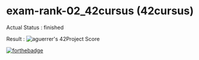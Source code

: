# exam-rank-02_42cursus  (42cursus)

Actual Status : finished

Result : ![aguerrer's 42Project Score](https://badge42.herokuapp.com/api/project/aguerrer/ft_printf) 

[![forthebadge](https://forthebadge.com/images/badges/made-with-c.svg)](https://forthebadge.com)
